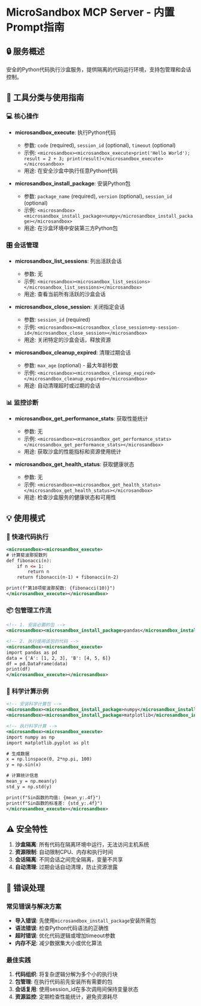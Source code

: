 # MicroSandbox MCP Server - 内置Prompt指南

## 🔒 服务概述
安全的Python代码执行沙盒服务，提供隔离的代码运行环境，支持包管理和会话控制。

## 🔧 工具分类与使用指南

### 💻 核心操作
- **microsandbox_execute**: 执行Python代码
  - 参数: `code` (required), `session_id` (optional), `timeout` (optional)
  - 示例: `<microsandbox><microsandbox_execute>print('Hello World'); result = 2 + 3; print(result)</microsandbox_execute></microsandbox>`
  - 用途: 在安全沙盒中执行任意Python代码

- **microsandbox_install_package**: 安装Python包
  - 参数: `package_name` (required), `version` (optional), `session_id` (optional)
  - 示例: `<microsandbox><microsandbox_install_package>numpy</microsandbox_install_package></microsandbox>`
  - 用途: 在沙盒环境中安装第三方Python包

### 🎛️ 会话管理
- **microsandbox_list_sessions**: 列出活跃会话
  - 参数: 无
  - 示例: `<microsandbox><microsandbox_list_sessions></microsandbox_list_sessions></microsandbox>`
  - 用途: 查看当前所有活跃的沙盒会话

- **microsandbox_close_session**: 关闭指定会话
  - 参数: `session_id` (required)
  - 示例: `<microsandbox><microsandbox_close_session>my-session-id</microsandbox_close_session></microsandbox>`
  - 用途: 关闭特定的沙盒会话，释放资源

- **microsandbox_cleanup_expired**: 清理过期会话
  - 参数: `max_age` (optional) - 最大年龄秒数
  - 示例: `<microsandbox><microsandbox_cleanup_expired></microsandbox_cleanup_expired></microsandbox>`
  - 用途: 自动清理超时或过期的会话

### 📊 监控诊断
- **microsandbox_get_performance_stats**: 获取性能统计
  - 参数: 无
  - 示例: `<microsandbox><microsandbox_get_performance_stats></microsandbox_get_performance_stats></microsandbox>`
  - 用途: 获取沙盒的性能指标和资源使用统计

- **microsandbox_get_health_status**: 获取健康状态
  - 参数: 无
  - 示例: `<microsandbox><microsandbox_get_health_status></microsandbox_get_health_status></microsandbox>`
  - 用途: 检查沙盒服务的健康状态和可用性

## 💡 使用模式

### 🎯 快速代码执行
```xml
<microsandbox><microsandbox_execute>
# 计算斐波那契数列
def fibonacci(n):
    if n <= 1:
        return n
    return fibonacci(n-1) + fibonacci(n-2)

print(f"第10项斐波那契数: {fibonacci(10)}")
</microsandbox_execute></microsandbox>
```

### 📦 包管理工作流
```xml
<!-- 1. 安装必要的包 -->
<microsandbox><microsandbox_install_package>pandas</microsandbox_install_package></microsandbox>

<!-- 2. 执行使用该包的代码 -->
<microsandbox><microsandbox_execute>
import pandas as pd
data = {'A': [1, 2, 3], 'B': [4, 5, 6]}
df = pd.DataFrame(data)
print(df)
</microsandbox_execute></microsandbox>
```

### 🔬 科学计算示例
```xml
<!-- 安装科学计算包 -->
<microsandbox><microsandbox_install_package>numpy</microsandbox_install_package></microsandbox>
<microsandbox><microsandbox_install_package>matplotlib</microsandbox_install_package></microsandbox>

<!-- 执行科学计算 -->
<microsandbox><microsandbox_execute>
import numpy as np
import matplotlib.pyplot as plt

# 生成数据
x = np.linspace(0, 2*np.pi, 100)
y = np.sin(x)

# 计算统计信息
mean_y = np.mean(y)
std_y = np.std(y)

print(f"Sin函数的均值: {mean_y:.4f}")
print(f"Sin函数的标准差: {std_y:.4f}")
</microsandbox_execute></microsandbox>
```

## ⚠️ 安全特性

1. **沙盒隔离**: 所有代码在隔离环境中运行，无法访问主机系统
2. **资源限制**: 自动限制CPU、内存和执行时间
3. **会话隔离**: 不同会话之间完全隔离，变量不共享
4. **自动清理**: 过期会话自动清理，防止资源泄露

## 🔧 错误处理

### 常见错误与解决方案
- **导入错误**: 先使用`microsandbox_install_package`安装所需包
- **语法错误**: 检查Python代码语法的正确性
- **超时错误**: 优化代码逻辑或增加timeout参数
- **内存不足**: 减少数据集大小或优化算法

### 最佳实践
1. **代码组织**: 将复杂逻辑分解为多个小的执行块
2. **包管理**: 在执行代码前先安装所有需要的包
3. **会话复用**: 使用session_id在多次调用间保持变量状态
4. **资源监控**: 定期检查性能统计，避免资源耗尽